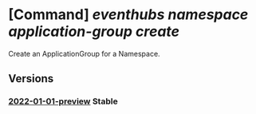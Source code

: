 # [Command] _eventhubs namespace application-group create_

Create an ApplicationGroup for a Namespace.

## Versions

### [2022-01-01-preview](/Resources/mgmt-plane/L3N1YnNjcmlwdGlvbnMve30vcmVzb3VyY2Vncm91cHMve30vcHJvdmlkZXJzL21pY3Jvc29mdC5ldmVudGh1Yi9uYW1lc3BhY2VzL3t9L2FwcGxpY2F0aW9uZ3JvdXBzL3t9/2022-01-01-preview.xml) **Stable**

<!-- mgmt-plane /subscriptions/{}/resourcegroups/{}/providers/microsoft.eventhub/namespaces/{}/applicationgroups/{} 2022-01-01-preview -->
